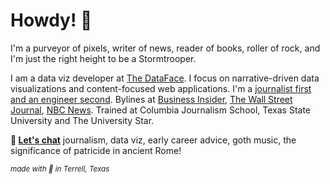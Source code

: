 # Howdy! 🤠
I'm a purveyor of pixels, writer of news, reader of books, roller of rock, and I'm just the right height to be a Stormtrooper.

I am a data viz developer at [The DataFace](https://thedataface.com/). I focus on narrative-driven data visualizations and content-focused web applications. I'm a [journalist first and an engineer second](https://medium.com/@matthew_daniels/the-journalist-engineer-c9c1a72b993f). Bylines at [Business Insider](https://www.businessinsider.com/category/sawyer-click), [The Wall Street Journal](https://www.google.com/search?q=site%3Awsj.com%2Farticles+%22sawyer+click%22&sxsrf=AOaemvJFFjEeP2gYGDr9IqybArhyKrA6zA%3A1642221375957&ei=P0_iYankOdCtqtsPpLKP0Ag&ved=0ahUKEwjp_4Wu97L1AhXQlmoFHSTZA4oQ4dUDCA4&uact=5&oq=site%3Awsj.com%2Farticles+%22sawyer+click%22&gs_lcp=Cgdnd3Mtd2l6EAM6BwgAEEcQsANKBAhBGABKBAhGGABQjAVY5BRgnh5oAXACeACAAVyIAa4FkgEBOZgBAKABAcgBCMABAQ&sclient=gws-wiz), [NBC News](https://www.nbcnews.com/search/?q=%22sawyer+click%22). Trained at Columbia Journalism School, Texas State University and The University Star.

**📮 [Let's chat](mailto:sawyer@hey.com)** journalism, data viz, early career advice, goth music, the significance of patricide in ancient Rome!

<sub>*made with 🖤 in Terrell, Texas*</sub>
